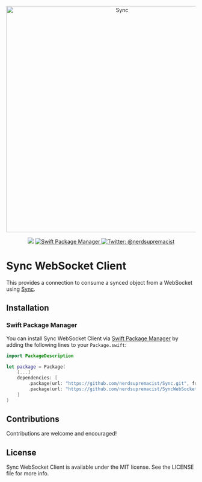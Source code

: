 <p align="center">
    <img src="https://github.com/nerdsupremacist/Sync/raw/main/logo.png" width="600" max-width="90%" alt="Sync" />
</p>

<p align="center">
    <img src="https://img.shields.io/badge/Swift-5.5-orange.svg" />
    <a href="https://swift.org/package-manager">
        <img src="https://img.shields.io/badge/swiftpm-compatible-brightgreen.svg?style=flat" alt="Swift Package Manager" />
    </a>
    <a href="https://twitter.com/nerdsupremacist">
        <img src="https://img.shields.io/badge/twitter-@nerdsupremacist-blue.svg?style=flat" alt="Twitter: @nerdsupremacist" />
    </a>
</p>

# Sync WebSocket Client
This provides a connection to consume a synced object from a WebSocket using [Sync](https://github.com/nerdsupremacist/Sync).

## Installation
### Swift Package Manager

You can install Sync WebSocket Client via [Swift Package Manager](https://swift.org/package-manager/) by adding the following lines to your `Package.swift`:

```swift
import PackageDescription

let package = Package(
    [...]
    dependencies: [
        .package(url: "https://github.com/nerdsupremacist/Sync.git", from: "0.1.0"),
        .package(url: "https://github.com/nerdsupremacist/SyncWebSocketClient.git", from: "0.1.0"),
    ]
)
```

## Contributions
Contributions are welcome and encouraged!

## License
Sync WebSocket Client is available under the MIT license. See the LICENSE file for more info.
